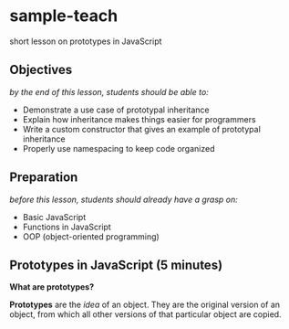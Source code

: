 # sample-teach
short lesson on prototypes in JavaScript

## Objectives
*by the end of this lesson, students should be able to:*
- Demonstrate a use case of prototypal inheritance
- Explain how inheritance makes things easier for programmers
- Write a custom constructor that gives an example of prototypal inheritance
- Properly use namespacing to keep code organized

## Preparation 
*before this lesson, students should already have a grasp on:*
- Basic JavaScript
- Functions in JavaScript
- OOP (object-oriented programming)

## Prototypes in JavaScript (5 minutes)

**What are prototypes?**

**Prototypes** are the *idea* of an object.  They are the original version of an object, from which all other versions of that particular object are copied.
